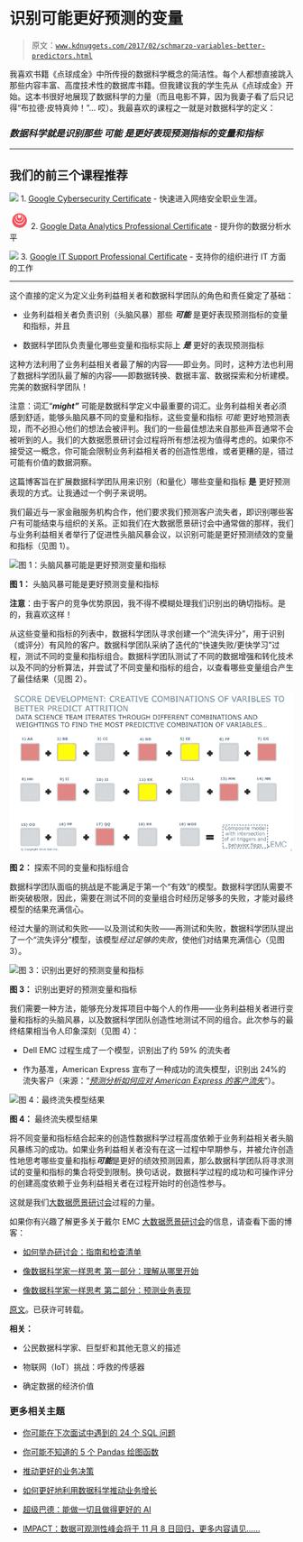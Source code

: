 # 识别可能更好预测的变量

> 原文：[`www.kdnuggets.com/2017/02/schmarzo-variables-better-predictors.html`](https://www.kdnuggets.com/2017/02/schmarzo-variables-better-predictors.html)

我喜欢书籍《点球成金》中所传授的数据科学概念的简洁性。每个人都想直接跳入那些内容丰富、高度技术性的数据库书籍。但我建议我的学生先从《点球成金》开始。这本书很好地展现了数据科学的力量（而且电影不算，因为我妻子看了后只记得“布拉德·皮特真帅！”... 哎）。我最喜欢的课程之一就是对数据科学的定义：

### *数据科学就是识别那些 **可能** 是更好表现预测指标的变量和指标*

* * *

## 我们的前三个课程推荐

![](img/0244c01ba9267c002ef39d4907e0b8fb.png) 1\. [Google Cybersecurity Certificate](https://www.kdnuggets.com/google-cybersecurity) - 快速进入网络安全职业生涯。

![](img/e225c49c3c91745821c8c0368bf04711.png) 2\. [Google Data Analytics Professional Certificate](https://www.kdnuggets.com/google-data-analytics) - 提升你的数据分析水平

![](img/0244c01ba9267c002ef39d4907e0b8fb.png) 3\. [Google IT Support Professional Certificate](https://www.kdnuggets.com/google-itsupport) - 支持你的组织进行 IT 方面的工作

* * *

这个直接的定义为定义业务利益相关者和数据科学团队的角色和责任奠定了基础：

+   业务利益相关者负责识别（头脑风暴）那些 ***可能*** 是更好表现预测指标的变量和指标，并且

+   数据科学团队负责量化哪些变量和指标实际上 ***是*** 更好的表现预测指标

这种方法利用了业务利益相关者最了解的内容——即业务。同时，这种方法也利用了数据科学团队最了解的内容——即数据转换、数据丰富、数据探索和分析建模。完美的数据科学团队！

注意：词汇“***might”*** 可能是数据科学定义中最重要的词汇。业务利益相关者必须感到舒适，能够头脑风暴不同的变量和指标，这些变量和指标 *可能* 更好地预测表现，而不必担心他们的想法会被评判。我们的一些最佳想法来自那些声音通常不会被听到的人。我们的大数据愿景研讨会过程将所有想法视为值得考虑的。如果你不接受这一概念，你可能会限制业务利益相关者的创造性思维，或者更糟的是，错过可能有价值的数据洞察。

这篇博客旨在扩展数据科学团队用来识别（和量化）哪些变量和指标 **是** 更好预测表现的方式。让我通过一个例子来说明。

我们最近与一家金融服务机构合作，他们要求我们预测客户流失者，即识别哪些客户有可能结束与组织的关系。正如我们在大数据愿景研讨会中通常做的那样，我们与业务利益相关者举行了促进性头脑风暴会议，以识别可能是更好预测绩效的变量和指标（见图 1）。

![图 1：头脑风暴可能是更好预测变量和指标](https://infocus.emc.com/wp-content/uploads/2016/12/Slide1-600x338.jpeg)

**图 1：** 头脑风暴可能是更好预测变量和指标

**注意**：由于客户的竞争优势原因，我不得不模糊处理我们识别出的确切指标。是的，我喜欢这样！

从这些变量和指标的列表中，数据科学团队寻求创建一个“流失评分”，用于识别（或评分）有风险的客户。数据科学团队采纳了迭代的“快速失败/更快学习”过程，测试不同的变量和指标组合。数据科学团队测试了不同的数据增强和转化技术以及不同的分析算法，并尝试了不同变量和指标的组合，以查看哪些变量组合产生了最佳结果（见图 2）。

![图 2](img/b3dc56e148e5f815a2a87d2ca57c552e.png)

**图 2：** 探索不同的变量和指标组合

数据科学团队面临的挑战是不能满足于第一个“有效”的模型。数据科学团队需要不断突破极限，因此，需要在测试不同的变量组合时经历足够多的失败，才能对最终模型的结果充满信心。

经过大量的测试和失败——以及测试和失败——再测试和失败，数据科学团队提出了一个“流失评分”模型，该模型*经过足够的失败*，使他们对结果充满信心（见图 3）。

![图 3：识别出更好的预测变量和指标](https://infocus.emc.com/wp-content/uploads/2016/12/Slide3.jpeg)

**图 3：** 识别出更好的预测变量和指标

我们需要一种方法，能够充分发挥项目中每个人的作用——业务利益相关者进行变量和指标的头脑风暴，以及数据科学团队创造性地测试不同的组合。此次参与的最终结果相当令人印象深刻（见图 4）：

+   Dell EMC 过程生成了一个模型，识别出了约 59% 的流失者

+   作为基准，American Express 宣布了一种成功的流失模型，识别出 24%的流失客户（来源：“[*预测分析如何应对 American Express 的客户流失*](http://www.cmo.com.au/article/458724/how_predictive_analytics_tackling_customer_attrition_american_express/)”）。

![图 4：最终流失模型结果](https://infocus.emc.com/wp-content/uploads/2016/12/variables4.png)

**图 4：** 最终流失模型结果

将不同变量和指标结合起来的创造性数据科学过程高度依赖于业务利益相关者头脑风暴练习的成功。如果业务利益相关者没有在这一过程中早期参与，并被允许创造性地思考哪些变量和指标***可能***是更好的绩效预测因素，那么数据科学团队将寻求测试的变量和指标的集合将受到限制。换句话说，数据科学过程的成功和可操作评分的创建高度依赖于业务利益相关者在过程开始时的创造性参与。

这就是我们[大数据愿景研讨会](http://www.emc.com/en-us/services/professional-services/big-data-vision-workshop.htm)过程的力量。

如果你有兴趣了解更多关于戴尔 EMC [大数据愿景研讨会](http://www.emc.com/en-us/services/professional-services/big-data-vision-workshop.htm)的信息，请查看下面的博客：

+   [如何举办研讨会：指南和检查清单](https://infocus.emc.com/william_schmarzo/how-to-run-a-workshop-guidelines-and-checklist/)

+   [像数据科学家一样思考 第一部分：理解从哪里开始](https://infocus.emc.com/william_schmarzo/thinking-like-a-data-scientist-part-i/)

+   [像数据科学家一样思考 第二部分：预测业务表现](https://infocus.emc.com/william_schmarzo/thinking-like-a-data-scientist-part-ii/)

[原文](https://infocus.emc.com/william_schmarzo/data-science-variables-better-predictors/)。已获许可转载。

**相关：**

+   公民数据科学家、巨型虾和其他无意义的描述

+   物联网（IoT）挑战：呼救的传感器

+   确定数据的经济价值

### 更多相关主题

+   [你可能在下次面试中遇到的 24 个 SQL 问题](https://www.kdnuggets.com/2022/06/24-sql-questions-might-see-next-interview.html)

+   [你可能不知道的 5 个 Pandas 绘图函数](https://www.kdnuggets.com/2023/02/5-pandas-plotting-functions-might-know.html)

+   [推动更好的业务决策](https://www.kdnuggets.com/2022/04/informs-driving-better-business-decisions.html)

+   [如何更好地利用数据科学推动业务增长](https://www.kdnuggets.com/2022/08/better-leverage-data-science-business-growth.html)

+   [超级巴德：能做一切且做得更好的 AI](https://www.kdnuggets.com/2023/05/super-bard-ai-better.html)

+   [IMPACT：数据可观测性峰会将于 11 月 8 日回归，更多内容请见……](https://www.kdnuggets.com/2023/10/monte-carlo-impact-the-data-observability-summit-is-back)

